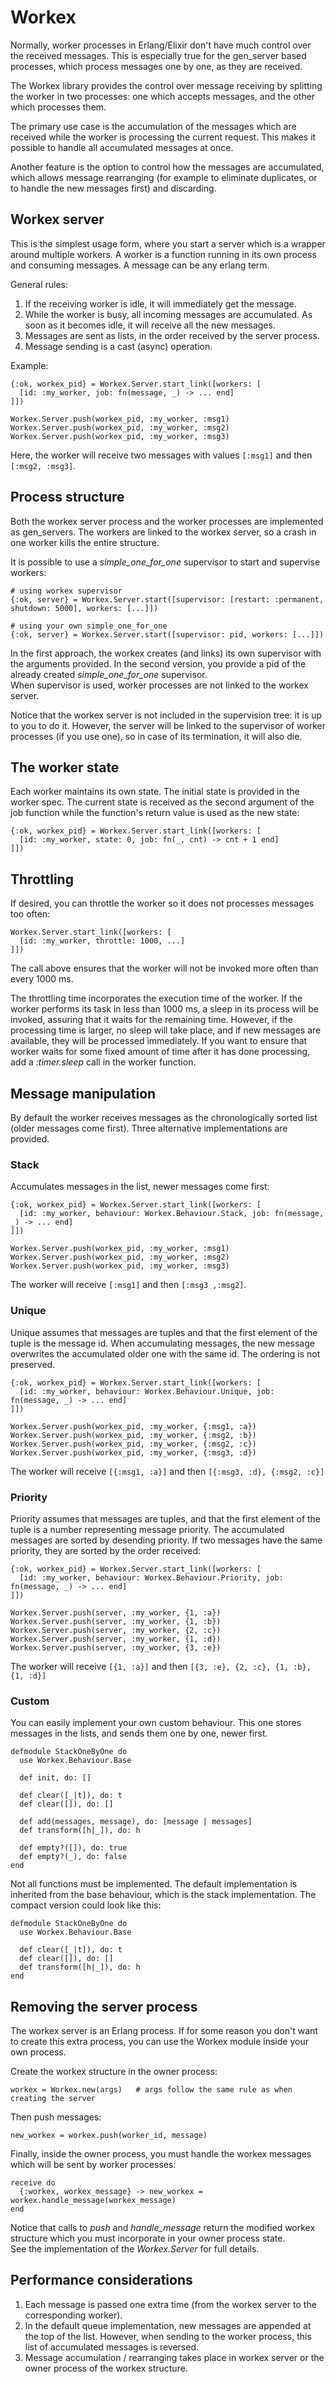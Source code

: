 # Workex

Normally, worker processes in Erlang/Elixir don't have much control over the received messages. This is especially true for the gen_server based processes, which process messages one by one, as they are received.

The Workex library provides the control over message receiving by splitting the worker in two processes: one which accepts messages, and the other which processes them.

The primary use case is the accumulation of the messages which are received while the worker is processing the current request. This makes it possible to handle all accumulated messages at once.

Another feature is the option to control how the messages are accumulated, which allows message rearranging (for example to eliminate duplicates, or to handle the new messages first) and discarding.

## Workex server

This is the simplest usage form, where you start a server which is a wrapper around multiple workers. A worker is a function running in its own process and consuming messages. A message can be any erlang term.

General rules:
  1. If the receiving worker is idle, it will immediately get the message.
  2. While the worker is busy, all incoming messages are accumulated. As soon as it becomes idle, it will receive all the new messages.
  3. Messages are sent as lists, in the order received by the server process.
  4. Message sending is a cast (async) operation.

Example:

    {:ok, workex_pid} = Workex.Server.start_link([workers: [
      [id: :my_worker, job: fn(message, _) -> ... end]
    ]])
  
    Workex.Server.push(workex_pid, :my_worker, :msg1)
    Workex.Server.push(workex_pid, :my_worker, :msg2)
    Workex.Server.push(workex_pid, :my_worker, :msg3)
    
Here, the worker will receive two messages with values `[:msg1]` and then `[:msg2, :msg3]`.

## Process structure

Both the workex server process and the worker processes are implemented as gen_servers. The workers are linked to the workex server, so a crash in one worker kills the entire structure.

It is possible to use a _simple\_one\_for\_one_ supervisor to start and supervise workers:

    # using workex supervisor
    {:ok, server} = Workex.Server.start([supervisor: [restart: :permanent, shutdown: 5000], workers: [...]])
    
    # using your own simple_one_for_one
    {:ok, server} = Workex.Server.start([supervisor: pid, workers: [...]])
    
In the first approach, the workex creates (and links) its own supervisor with the arguments provided. In the second version, you provide a pid of the already created _simple\_one\_for\_one_ supervisor.  
When supervisor is used, worker processes are not linked to the workex server.

Notice that the workex server is not included in the supervision tree: it is up to you to do it. However, the server will be linked to the supervisor of worker processes (if you use one), so in case of its termination, it will also die.

## The worker state

Each worker maintains its own state. The initial state is provided in the worker spec. The current state is received as the second argument of the job function while the function's return value is used as the new state:

    {:ok, workex_pid} = Workex.Server.start_link([workers: [
      [id: :my_worker, state: 0, job: fn(_, cnt) -> cnt + 1 end]
    ]])

## Throttling

If desired, you can throttle the worker so it does not processes messages too often:

    Workex.Server.start_link([workers: [
      [id: :my_worker, throttle: 1000, ...]
    ]])

The call above ensures that the worker will not be invoked more often than every 1000 ms.

The throttling time incorporates the execution time of the worker. If the worker performs its task in less than 1000 ms, a sleep in its process will be invoked, assuring that it waits for the remaining time. However, if the processing time is larger, no sleep will take place, and if new messages are available, they will be processed immediately. If you want to ensure that worker waits for some fixed amount of time after it has done processing, add a _:timer.sleep_ call in the worker function.

## Message manipulation

By default the worker receives messages as the chronologically sorted list (older messages come first). Three alternative implementations are provided.

### Stack

Accumulates messages in the list, newer messages come first:

    {:ok, workex_pid} = Workex.Server.start_link([workers: [
      [id: :my_worker, behaviour: Workex.Behaviour.Stack, job: fn(message, _) -> ... end]
    ]])
  
    Workex.Server.push(workex_pid, :my_worker, :msg1)
    Workex.Server.push(workex_pid, :my_worker, :msg2)
    Workex.Server.push(workex_pid, :my_worker, :msg3)
    
The worker will receive `[:msg1]` and then `[:msg3 ,:msg2]`.

### Unique

Unique assumes that messages are tuples and that the first element of the tuple is the message id. When accumulating messages, the new message overwrites the accumulated older one with the same id. The ordering is not preserved.

    {:ok, workex_pid} = Workex.Server.start_link([workers: [
      [id: :my_worker, behaviour: Workex.Behaviour.Unique, job: fn(message, _) -> ... end]
    ]])
  
    Workex.Server.push(workex_pid, :my_worker, {:msg1, :a})
    Workex.Server.push(workex_pid, :my_worker, {:msg2, :b})
    Workex.Server.push(workex_pid, :my_worker, {:msg2, :c})
    Workex.Server.push(workex_pid, :my_worker, {:msg3, :d})
    
The worker will receive `[{:msg1, :a}]` and then `[{:msg3, :d}, {:msg2, :c}]`

### Priority

Priority assumes that messages are tuples, and that the first element of the tuple is a number representing message priority. The accumulated messages are sorted by desending priority. If two messages have the same priority, they are sorted by the order received:

    {:ok, workex_pid} = Workex.Server.start_link([workers: [
      [id: :my_worker, behaviour: Workex.Behaviour.Priority, job: fn(message, _) -> ... end]
    ]])

    Workex.Server.push(server, :my_worker, {1, :a})
    Workex.Server.push(server, :my_worker, {1, :b})
    Workex.Server.push(server, :my_worker, {2, :c})
    Workex.Server.push(server, :my_worker, {1, :d})
    Workex.Server.push(server, :my_worker, {3, :e})

The worker will receive `[{1, :a}]` and then `[{3, :e}, {2, :c}, {1, :b}, {1, :d}]`

### Custom

You can easily implement your own custom behaviour. This one stores messages in the lists, and sends them one by one, newer first.

    defmodule StackOneByOne do
      use Workex.Behaviour.Base

      def init, do: []
      
      def clear([_|t]), do: t
      def clear([]), do: []

      def add(messages, message), do: [message | messages]
      def transform([h|_]), do: h

      def empty?([]), do: true
      def empty?(_), do: false
    end

Not all functions must be implemented. The default implementation is inherited from the base behaviour, which is the stack implementation. The compact version could look like this:

    defmodule StackOneByOne do
      use Workex.Behaviour.Base

      def clear([_|t]), do: t
      def clear([]), do: []
      def transform([h|_]), do: h
    end

## Removing the server process

The workex server is an Erlang process. If for some reason you don't want to create this extra process, you can use the Workex module inside your own process. 

Create the workex structure in the owner process:

    workex = Workex.new(args)   # args follow the same rule as when creating the server

Then push messages:

    new_workex = workex.push(worker_id, message)


Finally, inside the owner process, you must handle the workex messages which will be sent by worker processes:

    receive do
      {:workex, workex_message} -> new_workex = workex.handle_message(workex_message)
    end

Notice that calls to _push_ and _handle\_message_ return the modified workex structure which you must incorporate in your owner process state.  
See the implementation of the _Workex.Server_ for full details.

## Performance considerations

1. Each message is passed one extra time (from the workex server to the corresponding worker).
2. In the default queue implementation, new messages are appended at the top of the list. However, when sending to the worker process, this list of accumulated messages is reversed.
3. Message accumulation / rearranging takes place in workex server or the owner process of the workex structure.
